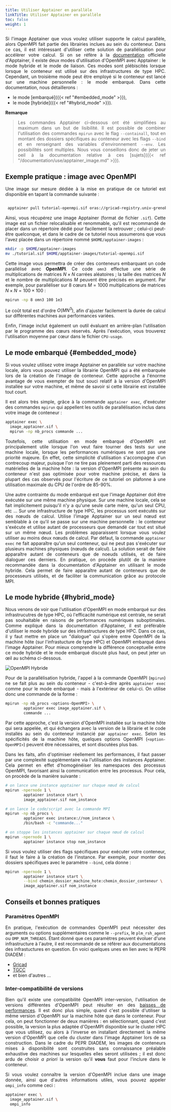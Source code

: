 ```yaml
---
title: Utiliser Apptainer en parallèle
linkTitle: Utiliser Apptainer en parallèle
toc: false
weight: 1
---
```


<div align="justify">

Si l'image Apptainer que vous voulez utiliser supporte le calcul parallèle, alors OpenMPI fait partie des librairies inclues au sein du conteneur. Dans ce cas, il est intéressant d'utiliser cette solution de parallélisation pour accélèrer votre calcul. Si on se réfère à la [documentation](https://apptainer.org/docs/user/latest/mpi.html) officielle d'Apptainer, il existe deux modes d'utilisation d'OpenMPI avec Apptainer : le mode hybride et le mode de liaison. Ces modes sont plébiscités lorsque lorsque le conteneur est utilisé sur des infrastructures de type HPC. Cependant, un troisième mode peut être employé si le conteneur est lancé sur une machine personnelle : le mode embarqué. Dans cette documentation, nous détaillerons :

- le mode [embarqué]({{< ref "#embedded_mode" >}}),
- le mode [hybride]({{< ref "#hybrid_mode" >}}).

**Remarque**
> Les commandes Apptainer ci-dessous ont été simplifiées au maximum dans un but de lisibilité. Il est possible de combiner l'utilisation des commandes `mpirun` avec le flag `--containall`, tout en montant des dossiers spécifiques au conteneur avec les flags `--bind` et en renseignant des variables d'environnement `--env`. Les possibilités sont multiples. Nous vous conseillons donc de jeter un oeil à la documentation relative à ces [sujets]({{< ref "/documentation/use/apptainer_image.md" >}}).

## Exemple pratique : image avec OpenMPI

 Une image sur mesure dédiée à la mise en pratique de ce tutoriel est disponible en tapant la commande suivante :

```bash

 apptainer pull tutorial-openmpi.sif oras://gricad-registry.univ-grenoble-alpes.fr/diamond/apptainer/apptainer-singularity-projects/tutorial-openmpi.sif:latest
 ```

Ainsi, vous récupérez une image Apptainer (format de fichier `.sif`). Cette image est un fichier relocalisable et renommable, qu'il est recommandé de placer dans un répertoire dédié pour facilement la retrouver ; celui-ci peut-être quelconque, et dans le cadre de ce tutoriel nous assumerons que vous l'avez placée dans un répertoire nommé `$HOME/apptainer-images` :

```bash
mkdir -p $HOME/apptainer-images
mv ./tutorial.sif $HOME/apptainer-images/tutorial-openmpi.sif
```

Cette image vous permettra de créer des conteneurs embarquant un code parallélisé avec **OpenMPI**. Ce code `omn3` effectue une série de multiplications de matrices $N \times N$ carrées aléatoires ; la taille des matrices $N$ et le nombre de multiplications $M$ peuvent être précisés en argument. Par exemple, pour paralléliser sur $8$ cœurs $M=1000$ multiplications de matrices $N \times N = 100 \times 100$   :

```bash
mpirun -np 8 omn3 100 1e3
```

Le coût total est d'ordre $O(MN^3)$, afin d'ajuster facilement la durée de calcul sur différentes machines aux performances variées.

Enfin, l'image inclut également un outil évaluant en arrière-plan l'utilisation par le programme des cœurs réservés. Après l'exécution, vous trouverez l'utilisation moyenne par cœur dans le fichier `CPU-usage`.

## Le mode embarqué {#embedded_mode}

Si vous voulez utilisez votre image Apptainer en parallèle sur votre machine locale, alors vous pouvez utiliser la librairie OpenMPI qui a été embarquée lors de la création de l'image de conteneur.
Cette approche a l'énorme avantage de vous exempter de tout souci relatif à la version d'OpenMPI installée sur votre machine, et même de savoir si cette librairie est installée tout court.

Il est alors très simple, grâce à la commande `apptainer exec`, d'exécuter des commandes `mpirun` qui appellent les outils de parallélisation inclus dans votre image de conteneur :

```bash
apptainer exec \
  image_apptainer.sif \
  mpirun -np nb_procs commande ...
```

Toutefois, cette utilisation en mode embarqué d'OpenMPI est principalement utile lorsque l'on veut faire tourner des tests sur une machine locale, lorsque les performances numériques ne sont pas une priorité majeure. En effet, cette simplicité d'utilisation s'accompagne d'un contrecoup majeur, puisque l'on ne tire pas pleinement parti des ressources matérielles de la machine hôte : la version d'OpenMPI présente au sein du conteneur n'est pas optimisée pour votre machine précise, et dans la plupart des cas observés pour l'écriture de ce tutoriel on plafonne à une utilisation maximale du CPU de l'ordre de 85-90%.

Une autre contrainte du mode embarqué est que l'image Apptainer doit être exécutée sur une même machine physique. Sur une machine locale, cela se fait implicitement puisqu'il n'y a qu'une seule carte mère, qu'un seul CPU, etc ... Sur une infrastructure de type HPC, les processus sont exécutés sur des nœuds de calcul. Utilise l'image Apptainer sur un seul nœud est semblable à ce qu'il se passe sur une machine personnelle : le conteneur s'exécute et utilise autant de processeurs que demandé car tout est situé sur un même nœud. Les problèmes apparaissent lorsque vous voulez utiliser au moins deux nœuds de calcul. Par défaut, la commande `apptainer exec` ne fait apparaître qu'un seul conteneur, qui ne peut pas s'exécuter sur plusieurs machines physiques (nœuds de calcul). La solution serait de faire apparaître autant de conteneurs que de noeuds utilisés, et de faire dialoguer ces derniers. En pratique, on procède plutôt de la manière recommandée dans la documentation d'Apptainer en utilisant le mode hybride. Cela permet de faire apparaître autant de conteneurs que de processeurs utilisés, et de faciliter la communication grâce au protocole MPI.

## Le mode hybride {#hybrid_mode}

Nous venons de voir que l'utilisation d'OpenMPI en mode embarqué sur des infrastrucutres de type HPC, où l'efficacité numérique est centrale, ne serait pas souhaitable en raisons de performances numériques suboptimales. Comme expliqué dans la documentation d'Apptainer, il est préférable d'utiliser le mode hybride sur des infrastructures de type HPC. Dans ce cas, il y faut mettre en place un "dialogue" qui s'opère entre OpenMPI de la machine hôte (sur l'infrastucture de type HPC) et OpenMPI embarqué dans l'image Apptainer. Pour mieux comprendre la différence conceptuelle entre ce mode hybride et le mode embarqué discuté plus haut, on peut jeter un œil au schéma ci-dessous.
<!-- (NOTE : INCLURE SCHÉMA OPENMPI EMBARQUÉ/HYBRIDE ICI). -->

<div class="text-center mt-4 mb-4">
        <img alt="OpenMPI Hybride" class="hybrid-ompi">
</div>

Pour de la parallélisation hybride, l'appel à la commande OpenMPI (`mpirun`) ne se fait plus au sein du conteneur - c'est-à-dire après `apptainer exec` comme pour le mode embarqué - mais à l'extérieur de celui-ci. On utilise donc une commande de la forme :

```bash
mpirun -np nb_procs <options-OpenMPI> \
        apptainer exec image_apptainer.sif \
        commande ...

```

Par cette approche, c'est la version d'OpenMPI installée sur la machine hôte qui sera appelée, et qui échangera avec la version de la librairie et le code installés au sein du conteneur instancié par `apptainer exec`. Selon les spécificités de la machine hôte, quelques options OpenMPI (`<option-OpenMPI>`) peuvent être nécessaires, et sont discutées plus bas.

Dans les faits, afin d'optimiser réellement les performances, il faut passer par une complexité supplémentaire via l'utilisation des instances Apptainer. Cela permet en effet d'homogénéiser les namespaces des processus OpenMPI, favorisant ainsi la communication entre les processus. Pour cela, on procède de la manière suivante :

```bash
# on lance une instance apptainer sur chaque nœud de calcul
mpirun -npernode 1 \
        apptainer instance start \
        image_apptainer.sif nom_instance

# on lance le code/script avec la commande MPI
mpirun -np nb_procs \
        apptainer exec instance://nom_instance \
        /bin/bash -c "commande..."

# on stoppe les instances apptainer sur chaque nœud de calcul
mpirun -npernode 1 \
        apptainer instance stop nom_instance
```

Si vous voulez utiliser des flags spécifiques pour exécuter votre conteneur, il faut le faire à la création de l'instance. Par exemple, pour monter des dossiers spécifiques avec le paramètre `--bind`, cela donne :

```bash
mpirun -npernode 1 \
        apptainer instance start \
        --bind chemin_dossier_machine_hote:chemin_dossier_conteneur \
        image_apptainer.sif nom_instance
```

## Conseils et bonnes pratiques

### Paramètres OpenMPI

En pratique, l'exécution de commandes OpenMPI peut nécessiter des arguments ou options supplémentaires comme le `--prefix`, le `plm_rsh_agent` ou `OMP_NUM_THREADS`. Étant donné que ces paramètres peuvent évoluer d'une infrastructure à l'autre, il est recommandé de se référer aux documentations des infrastuctures en question. En voici quelques unes en lien avec le PEPR DIADEM :

- [Gricad](https://gricad-doc.univ-grenoble-alpes.fr/hpc/softenv/container/)
- [TGCC](https://www-hpc.cea.fr/tgcc-public/en/html/toc/fulldoc/Virtualization.html?highlight=singularity)
- et bien d'autres ...

### Inter-compatibilité de versions

Bien qu'il existe une compatibilité OpenMPI inter-version, l'utilisation de versions différentes d'OpenMPI peut résulter en des [baisses de performances](https://github.com/ckhroulev/apptainer-with-ompi/tree/main). Il est donc plus simple, quand c'est possible d'utiliser la même version d'OpenMPI sur la machine hôte que dans le conteneur. Pour cela, on peut fonctionner de deux manières : en sélectionnant, quand c'est possible, la version la plus adaptée d'OpenMPI disponible sur le cluster HPC que vous utilisez, ou alors à l'inverse en installant directement la même version d'OpenMPI que celle du cluster dans l'image Apptainer lors de sa construction.
Dans le cadre du PEPR DIADEM, les images de conteneurs mises à disponibilité sont construites sans connaissance préalable exhaustive des machines sur lesquelles elles seront utilisées ; il est donc ardu de choisir *a priori* la version qu'il **vous** faut pour l'inclure dans le conteneur.

Si vous voulez connaître la version d'OpenMPI inclue dans une image donnée, ainsi que d'autres informations utiles, vous pouvez appeler `ompi_info` comme ceci :

```bash
apptainer exec \
  image_apptainer.sif \
  ompi_info
```

</div>
